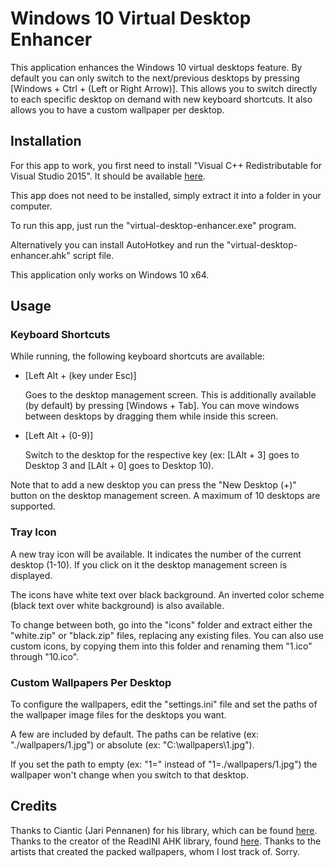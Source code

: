Windows 10 Virtual Desktop Enhancer
===

This application enhances the Windows 10 virtual desktops feature.
By default you can only switch to the next/previous desktops by pressing [Windows + Ctrl + (Left or Right Arrow)].
This allows you to switch directly to each specific desktop on demand with new keyboard shortcuts.
It also allows you to have a custom wallpaper per desktop.

## Installation

For this app to work, you first need to install "Visual C++ Redistributable for Visual Studio 2015".
It should be available [here](https://www.microsoft.com/en-us/download/details.aspx?id=48145).

This app does not need to be installed, simply extract it into a folder in your computer.

To run this app, just run the "virtual-desktop-enhancer.exe" program.

Alternatively you can install AutoHotkey and run the "virtual-desktop-enhancer.ahk" script file.

This application only works on Windows 10 x64.

## Usage

### Keyboard Shortcuts

While running, the following keyboard shortcuts are available:
- [Left Alt + (key under Esc)]

    Goes to the desktop management screen.
    This is additionally available (by default) by pressing [Windows + Tab].
    You can move windows between desktops by dragging them while inside this screen.

- [Left Alt + (0-9)]

    Switch to the desktop for the respective key (ex: [LAlt + 3] goes to Desktop 3 and [LAlt + 0] goes to Desktop 10).

Note that to add a new desktop you can press the "New Desktop (+)" button on the desktop management screen.
A maximum of 10 desktops are supported.

### Tray Icon

A new tray icon will be available. It indicates the number of the current desktop (1-10).
If you click on it the desktop management screen is displayed.

The icons have white text over black background. An inverted color scheme (black text over white background) is also available.

To change between both, go into the "icons" folder and extract either the "white.zip" or "black.zip" files, replacing any existing files. You can also use custom icons, by copying them into this folder and renaming them "1.ico" through "10.ico".

### Custom Wallpapers Per Desktop

To configure the wallpapers, edit the "settings.ini" file and set the paths of the wallpaper image files for the desktops you want.

A few are included by default. The paths can be relative (ex: "./wallpapers/1.jpg") or absolute (ex: "C:\wallpapers\1.jpg").

If you set the path to empty (ex: "1=" instead of "1=./wallpapers/1.jpg") the wallpaper won't change when you switch to that desktop.

## Credits

Thanks to Ciantic (Jari Pennanen) for his library, which can be found [here](https://github.com/Ciantic/VirtualDesktopAccessor).
Thanks to the creator of the ReadINI AHK library, found [here](https://autohotkey.com/board/topic/33506-read-ini-file-in-one-go/).
Thanks to the artists that created the packed wallpapers, whom I lost track of. Sorry.